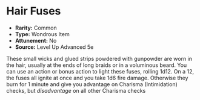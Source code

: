 # Hair Fuses

- **Rarity:** Common
- **Type:** Wondrous Item
- **Attunement:** No
- **Source:** Level Up Advanced 5e

These small wicks and glued strips powdered with gunpowder are worn in the hair, usually at the ends of long braids or in a voluminous beard. You can use an action or bonus action to light these fuses, rolling 1d12\. On a 12, the fuses all ignite at once and you take 1d6 fire damage. Otherwise they burn for 1 minute and give you advantage on Charisma (Intimidation) checks, but _disadvantage_  on all other Charisma checks

